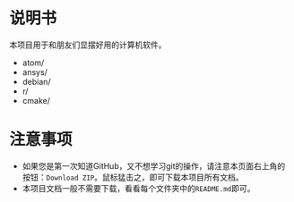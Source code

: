 # 说明书

本项目用于和朋友们显摆好用的计算机软件。

- atom/
- ansys/
- debian/
- r/
- cmake/

# 注意事项

- 如果您是第一次知道GitHub，又不想学习git的操作，请注意本页面右上角的按钮：`Download ZIP`。鼠标猛击之，即可下载本项目所有文档。
- 本项目文档一般不需要下载，看看每个文件夹中的`README.md`即可。
